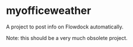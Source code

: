# myofficeweather

A project to post info on Flowdock automatically.

Note: this should be a very much obsolete project.
